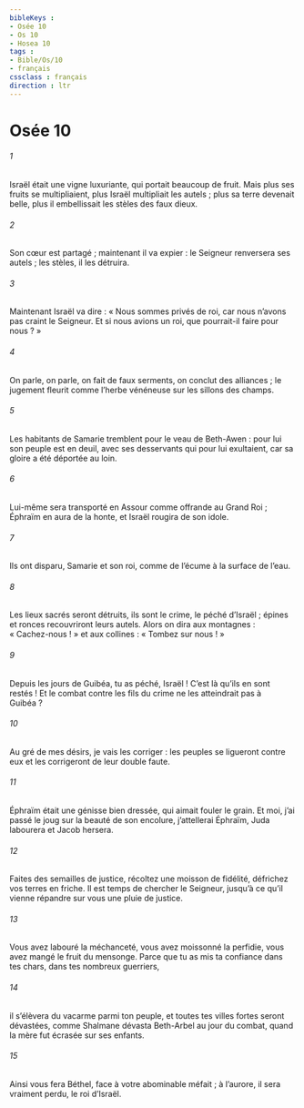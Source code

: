 ```yaml
---
bibleKeys : 
- Osée 10
- Os 10
- Hosea 10
tags : 
- Bible/Os/10
- français
cssclass : français
direction : ltr
---
```


# Osée 10

###### 1
Israël était une vigne luxuriante,
qui portait beaucoup de fruit.
Mais plus ses fruits se multipliaient,
plus Israël multipliait les autels ;
plus sa terre devenait belle,
plus il embellissait les stèles des faux dieux.
###### 2
Son cœur est partagé ;
maintenant il va expier :
le Seigneur renversera ses autels ;
les stèles, il les détruira.
###### 3
Maintenant Israël va dire :
« Nous sommes privés de roi,
car nous n’avons pas craint le Seigneur.
Et si nous avions un roi,
que pourrait-il faire pour nous ? »
###### 4
On parle, on parle,
on fait de faux serments,
on conclut des alliances ;
le jugement fleurit comme l’herbe vénéneuse
sur les sillons des champs.
###### 5
Les habitants de Samarie tremblent
pour le veau de Beth-Awen :
pour lui son peuple est en deuil,
avec ses desservants qui pour lui exultaient,
car sa gloire a été déportée au loin.
###### 6
Lui-même sera transporté en Assour
comme offrande au Grand Roi ;
Éphraïm en aura de la honte,
et Israël rougira de son idole.
###### 7
Ils ont disparu, Samarie et son roi,
comme de l’écume à la surface de l’eau.
###### 8
Les lieux sacrés seront détruits,
ils sont le crime, le péché d’Israël ;
épines et ronces recouvriront leurs autels.
Alors on dira aux montagnes : « Cachez-nous ! »
et aux collines : « Tombez sur nous ! »
###### 9
Depuis les jours de Guibéa,
tu as péché, Israël !
C’est là qu’ils en sont restés !
Et le combat contre les fils du crime
ne les atteindrait pas à Guibéa ?
###### 10
Au gré de mes désirs, je vais les corriger :
les peuples se ligueront contre eux
et les corrigeront de leur double faute.
###### 11
Éphraïm était une génisse bien dressée,
qui aimait fouler le grain.
Et moi, j’ai passé le joug
sur la beauté de son encolure,
j’attellerai Éphraïm,
Juda labourera
et Jacob hersera.
###### 12
Faites des semailles de justice,
récoltez une moisson de fidélité,
défrichez vos terres en friche.
Il est temps de chercher le Seigneur,
jusqu’à ce qu’il vienne répandre sur vous
une pluie de justice.
###### 13
Vous avez labouré la méchanceté,
vous avez moissonné la perfidie,
vous avez mangé le fruit du mensonge.
Parce que tu as mis ta confiance dans tes chars,
dans tes nombreux guerriers,
###### 14
il s’élèvera du vacarme parmi ton peuple,
et toutes tes villes fortes seront dévastées,
comme Shalmane dévasta Beth-Arbel au jour du combat,
quand la mère fut écrasée sur ses enfants.
###### 15
Ainsi vous fera Béthel,
face à votre abominable méfait ;
à l’aurore, il sera vraiment perdu, le roi d’Israël.
